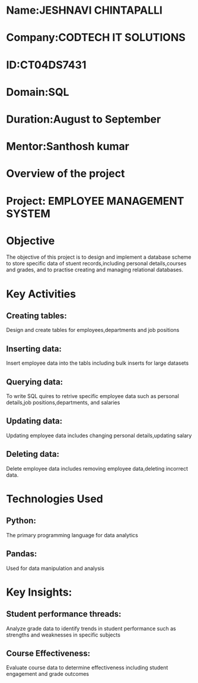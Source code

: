 # **Name**:JESHNAVI CHINTAPALLI
# **Company**:CODTECH IT SOLUTIONS
# **ID**:CT04DS7431
# **Domain**:SQL
# **Duration**:August to September
# **Mentor**:Santhosh kumar

# **Overview of the project**
# **Project**: EMPLOYEE MANAGEMENT SYSTEM
# **Objective**
The objective of this project is to design and implement a database scheme to store specific data of stuent records,including personal details,courses and grades, and to practise creating and managing relational databases.
# **Key Activities**
## **Creating tables**:
Design and create tables for employees,departments and job positions
## **Inserting data**: 
Insert employee data into the tabls including bulk inserts for large datasets
## **Querying data**: 
To write SQL quires to retrive specific employee data such as personal details,job positions,departments, and salaries
## **Updating data**: 
Updating employee data includes changing personal details,updating salary
## **Deleting data**: 
Delete employee data includes removing employee data,deleting incorrect data.
# **Technologies Used**
## **Python**:
The primary programming language for data analytics
## **Pandas**:
Used for data manipulation and analysis  
# **Key Insights**:
## **Student performance threads**: 
Analyze grade data to identify trends in student performance such as strengths and weaknesses in specific subjects
## **Course Effectiveness**:
Evaluate course data to determine effectiveness including student engagement and grade outcomes
